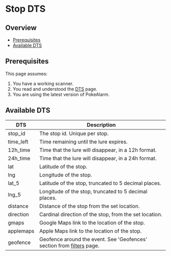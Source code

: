 # Stop DTS

## Overview

* [Prerequisites](#prerequisites)
* [Available DTS](#available-dts)

## Prerequisites

This page assumes:

1. You have a working scanner.
2. You read and understood the [DTS](dynamic-text-substitution) page.
3. You are using the latest version of PokeAlarm.

## Available DTS

| DTS          | Description                                            |
|------------- |------------------------------------------------------- |
| stop_id      | The stop id. Unique per stop.                          |
| time_left    | Time remaining until the lure expires.                 |
| 12h_time     | Time that the lure will disappear, in a 12h format.    |
| 24h_time     | Time that the lure will disappear, in a 24h format.    |
| lat          | Latitude of the stop.                                  |
| lng          | Longitude of the stop.                                 |
| lat_5        | Latitude of the stop, truncated to 5 decimal places.   |
| lng_5        | Longitude of the stop, truncated to 5 decimal places.  |
| distance     | Distance of the stop from the set location.            |
| direction    | Cardinal direction of the stop, from the set location. |
| gmaps        | Google Maps link to the location of the stop.          |
| applemaps    | Apple Maps link to the location of the stop.           |
| geofence     | Geofence around the event. See 'Geofences' section from [filters](filters-overview#geofence) page.|
